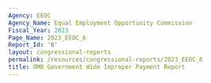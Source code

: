 ```yaml
---
Agency: EEOC
Agency_Name: Equal Employment Opportunity Commission
Fiscal_Year: 2023
Page_Name: 2023_EEOC_6
Report_Id: '6'
layout: congressional-reports
permalink: /resources/congressional-reports/2023_EEOC_6
title: OMB Government Wide Improper Payment Report
---
```

